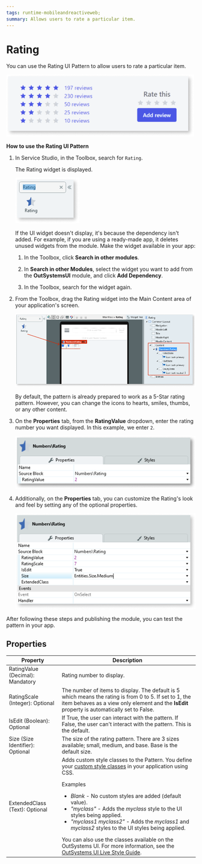 ```yaml
---
tags: runtime-mobileandreactiveweb;
summary: Allows users to rate a particular item.
---
```


# Rating

You can use the Rating UI Pattern to allow users to rate a particular item. 

![](<images/rating-4-ss.png>)

**How to use the Rating UI Pattern**

1. In Service Studio, in the Toolbox, search for `Rating`.

    The Rating widget is displayed.

    ![](<images/rating-1-ss.png>)

    If the UI widget doesn't display, it's because the dependency isn't added. For example, if you are using a ready-made app, it deletes unused widgets from the module. Make the widget available in your app:

    1. In the Toolbox, click **Search in other modules**.
    
    1. In **Search in other Modules**, select the widget you want to add from the **OutSystemsUI** module, and click **Add Dependency**. 
    
    1. In the Toolbox, search for the widget again.

1. From the Toolbox, drag the Rating widget into the Main Content area of your application's screen.

    ![](<images/rating-2-ss.png>)

    By default, the pattern is already prepared to work as a 5-Star rating pattern. However, you can change the icons to hearts, smiles, thumbs, or any other content.

1. On the **Properties** tab, from the **RatingValue** dropdown, enter the rating number you want displayed. In this example, we enter `2`.  
    
    ![](<images/rating-5-ss.png>)

1. Additionally, on the **Properties** tab, you can customize the Rating's look and feel by setting any of the optional properties.

    ![](<images/rating-3-ss.png>)

After following these steps and publishing the module, you can test the pattern in your app.

## Properties

| Property | Description |
|---|---|
| RatingValue (Decimal): Mandatory | Rating number to display. |
| RatingScale (Integer): Optional | The number of items to display. The default is 5 which means the rating is from 0 to 5. If set to 1, the item behaves as a view only element and the **IsEdit** property is automatically set to False. |
| IsEdit (Boolean): Optional | If True, the user can interact with the pattern. If False, the user can't interact with the pattern. This is the default. |
| Size (Size Identifier): Optional | The size of the rating pattern. There are 3 sizes available; small, medium, and base. Base is the default size.  |
| ExtendedClass (Text): Optional | Adds custom style classes to the Pattern. You define your [custom style classes](../../../look-feel/css.md) in your application using CSS. <p>Examples <ul><li>_Blank_ - No custom styles are added (default value).</li><li>_"myclass"_ - Adds the _myclass_ style to the UI styles being applied.</li><li>_"myclass1 myclass2"_ - Adds the _myclass1_ and _myclass2_ styles to the UI styles being applied.</li></ul></p>You can also use the classes available on the OutSystems UI. For more information, see the [OutSystems UI Live Style Guide](https://outsystemsui.outsystems.com/StyleGuidePreview/Styles). |
